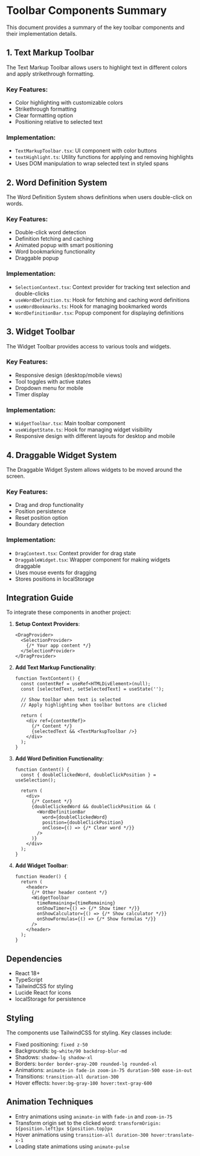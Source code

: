 # Toolbar Components Summary

This document provides a summary of the key toolbar components and their implementation details.

## 1. Text Markup Toolbar

The Text Markup Toolbar allows users to highlight text in different colors and apply strikethrough formatting.

### Key Features:
- Color highlighting with customizable colors
- Strikethrough formatting
- Clear formatting option
- Positioning relative to selected text

### Implementation:
- `TextMarkupToolbar.tsx`: UI component with color buttons
- `textHighlight.ts`: Utility functions for applying and removing highlights
- Uses DOM manipulation to wrap selected text in styled spans

## 2. Word Definition System

The Word Definition System shows definitions when users double-click on words.

### Key Features:
- Double-click word detection
- Definition fetching and caching
- Animated popup with smart positioning
- Word bookmarking functionality
- Draggable popup

### Implementation:
- `SelectionContext.tsx`: Context provider for tracking text selection and double-clicks
- `useWordDefinition.ts`: Hook for fetching and caching word definitions
- `useWordBookmarks.ts`: Hook for managing bookmarked words
- `WordDefinitionBar.tsx`: Popup component for displaying definitions

## 3. Widget Toolbar

The Widget Toolbar provides access to various tools and widgets.

### Key Features:
- Responsive design (desktop/mobile views)
- Tool toggles with active states
- Dropdown menu for mobile
- Timer display

### Implementation:
- `WidgetToolbar.tsx`: Main toolbar component
- `useWidgetState.ts`: Hook for managing widget visibility
- Responsive design with different layouts for desktop and mobile

## 4. Draggable Widget System

The Draggable Widget System allows widgets to be moved around the screen.

### Key Features:
- Drag and drop functionality
- Position persistence
- Reset position option
- Boundary detection

### Implementation:
- `DragContext.tsx`: Context provider for drag state
- `DraggableWidget.tsx`: Wrapper component for making widgets draggable
- Uses mouse events for dragging
- Stores positions in localStorage

## Integration Guide

To integrate these components in another project:

1. **Setup Context Providers**:
   ```tsx
   <DragProvider>
     <SelectionProvider>
       {/* Your app content */}
     </SelectionProvider>
   </DragProvider>
   ```

2. **Add Text Markup Functionality**:
   ```tsx
   function TextContent() {
     const contentRef = useRef<HTMLDivElement>(null);
     const [selectedText, setSelectedText] = useState('');
     
     // Show toolbar when text is selected
     // Apply highlighting when toolbar buttons are clicked
     
     return (
       <div ref={contentRef}>
         {/* Content */}
         {selectedText && <TextMarkupToolbar />}
       </div>
     );
   }
   ```

3. **Add Word Definition Functionality**:
   ```tsx
   function Content() {
     const { doubleClickedWord, doubleClickPosition } = useSelection();
     
     return (
       <div>
         {/* Content */}
         {doubleClickedWord && doubleClickPosition && (
           <WordDefinitionBar 
             word={doubleClickedWord}
             position={doubleClickPosition}
             onClose={() => {/* Clear word */}}
           />
         )}
       </div>
     );
   }
   ```

4. **Add Widget Toolbar**:
   ```tsx
   function Header() {
     return (
       <header>
         {/* Other header content */}
         <WidgetToolbar 
           timeRemaining={timeRemaining}
           onShowTimer={() => {/* Show timer */}}
           onShowCalculator={() => {/* Show calculator */}}
           onShowFormulas={() => {/* Show formulas */}}
         />
       </header>
     );
   }
   ```

## Dependencies

- React 18+
- TypeScript
- TailwindCSS for styling
- Lucide React for icons
- localStorage for persistence

## Styling

The components use TailwindCSS for styling. Key classes include:

- Fixed positioning: `fixed z-50`
- Backgrounds: `bg-white/90 backdrop-blur-md`
- Shadows: `shadow-lg shadow-xl`
- Borders: `border border-gray-200 rounded-lg rounded-xl`
- Animations: `animate-in fade-in zoom-in-75 duration-500 ease-in-out`
- Transitions: `transition-all duration-300`
- Hover effects: `hover:bg-gray-100 hover:text-gray-600`

## Animation Techniques

- Entry animations using `animate-in` with `fade-in` and `zoom-in-75`
- Transform origin set to the clicked word: `transformOrigin: ${position.left}px ${position.top}px`
- Hover animations using `transition-all duration-300 hover:translate-x-1`
- Loading state animations using `animate-pulse`
